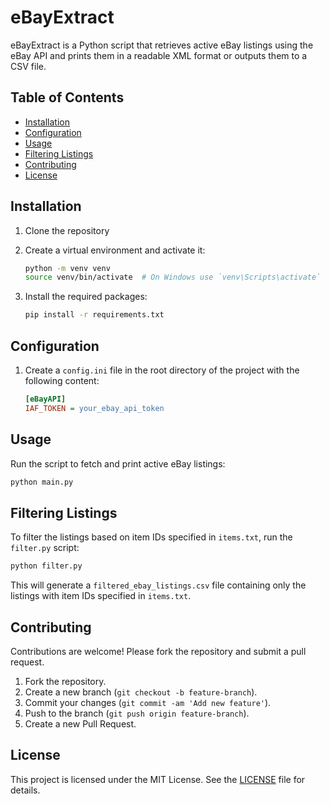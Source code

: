 # eBayExtract

eBayExtract is a Python script that retrieves active eBay listings using the eBay API and prints them in a readable XML format or outputs them to a CSV file.

## Table of Contents

- [Installation](#installation)
- [Configuration](#configuration)
- [Usage](#usage)
- [Filtering Listings](#filtering-listings)
- [Contributing](#contributing)
- [License](#license)

## Installation

1. Clone the repository

2. Create a virtual environment and activate it:

   ```sh
   python -m venv venv
   source venv/bin/activate  # On Windows use `venv\Scripts\activate`
   ```

3. Install the required packages:

   ```sh
   pip install -r requirements.txt
   ```

## Configuration

1. Create a `config.ini` file in the root directory of the project with the following content:

   ```ini
   [eBayAPI]
   IAF_TOKEN = your_ebay_api_token
   ```

## Usage

Run the script to fetch and print active eBay listings:

```sh
python main.py
```

## Filtering Listings

To filter the listings based on item IDs specified in `items.txt`, run the `filter.py` script:

```sh
python filter.py
```

This will generate a `filtered_ebay_listings.csv` file containing only the listings with item IDs specified in `items.txt`.

## Contributing

Contributions are welcome! Please fork the repository and submit a pull request.

1. Fork the repository.
2. Create a new branch (`git checkout -b feature-branch`).
3. Commit your changes (`git commit -am 'Add new feature'`).
4. Push to the branch (`git push origin feature-branch`).
5. Create a new Pull Request.

## License

This project is licensed under the MIT License. See the [LICENSE](LICENSE) file for details.
